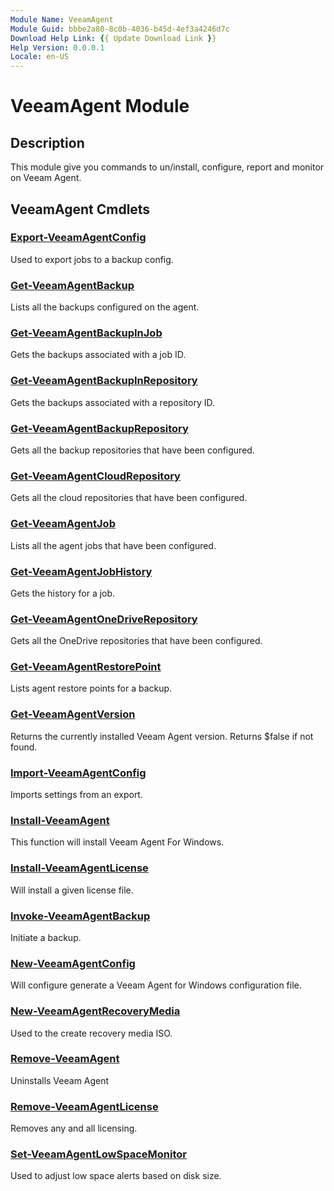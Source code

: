 ```yaml
---
Module Name: VeeamAgent
Module Guid: bbbe2a80-8c0b-4036-b45d-4ef3a4246d7c
Download Help Link: {{ Update Download Link }}
Help Version: 0.0.0.1
Locale: en-US
---
```


# VeeamAgent Module
## Description
This module give you commands to un/install, configure, report and monitor on Veeam Agent.

## VeeamAgent Cmdlets
### [Export-VeeamAgentConfig](Export-VeeamAgentConfig.md)
Used to export jobs to a backup config.

### [Get-VeeamAgentBackup](Get-VeeamAgentBackup.md)
Lists all the backups configured on the agent.

### [Get-VeeamAgentBackupInJob](Get-VeeamAgentBackupInJob.md)
Gets the backups associated with a job ID.

### [Get-VeeamAgentBackupInRepository](Get-VeeamAgentBackupInRepository.md)
Gets the backups associated with a repository ID.

### [Get-VeeamAgentBackupRepository](Get-VeeamAgentBackupRepository.md)
Gets all the backup repositories that have been configured.

### [Get-VeeamAgentCloudRepository](Get-VeeamAgentCloudRepository.md)
Gets all the cloud repositories that have been configured.

### [Get-VeeamAgentJob](Get-VeeamAgentJob.md)
Lists all the agent jobs that have been configured.

### [Get-VeeamAgentJobHistory](Get-VeeamAgentJobHistory.md)
Gets the history for a job.

### [Get-VeeamAgentOneDriveRepository](Get-VeeamAgentOneDriveRepository.md)
Gets all the OneDrive repositories that have been configured.

### [Get-VeeamAgentRestorePoint](Get-VeeamAgentRestorePoint.md)
Lists agent restore points for a backup.

### [Get-VeeamAgentVersion](Get-VeeamAgentVersion.md)
Returns the currently installed Veeam Agent version. Returns $false if not found.

### [Import-VeeamAgentConfig](Import-VeeamAgentConfig.md)
Imports settings from an export.

### [Install-VeeamAgent](Install-VeeamAgent.md)
This function will install Veeam Agent For Windows.

### [Install-VeeamAgentLicense](Install-VeeamAgentLicense.md)
Will install a given license file.

### [Invoke-VeeamAgentBackup](Invoke-VeeamAgentBackup.md)
Initiate a backup.

### [New-VeeamAgentConfig](New-VeeamAgentConfig.md)
Will configure generate a Veeam Agent for Windows configuration file.

### [New-VeeamAgentRecoveryMedia](New-VeeamAgentRecoveryMedia.md)
Used to the create recovery media ISO.

### [Remove-VeeamAgent](Remove-VeeamAgent.md)
Uninstalls Veeam Agent

### [Remove-VeeamAgentLicense](Remove-VeeamAgentLicense.md)
Removes any and all licensing.

### [Set-VeeamAgentLowSpaceMonitor](Set-VeeamAgentLowSpaceMonitor.md)
Used to adjust low space alerts based on disk size.

